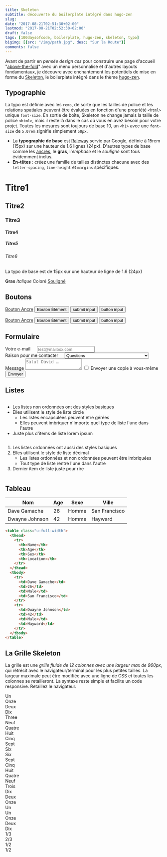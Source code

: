 ```yaml
---
title: Skeleton
subtitle: découverte du boilerplate intégré dans hugo-zen
slug:
date: "2017-08-21T02:51:30+02:00"
lastmod: "2017-08-21T02:52:30+02:00"
draft: false
tags: [100daysofcode, boilerplate, hugo-zen, skeleton, typo]
bigimg: [{src: "/img/path.jpg", desc: "Sur la Route"}]
comments: false
---
```





Avant de partir en *pensée design css* pour construire une page d'accueil "[above-the-fold](/2017/08/11/r1d19-above-the-fold/)" avec un menu personnalisé et d'autres layouts fondamentaux, je découvre avec enchantement les  potentiels de mise en forme du [Skeleton](http://getskeleton.com/#intro), le boilerplate intégré dans le thème [hugo-zen](https://github.com/rakuishi/hugo-zen).

## Typographie 

La typo est définie avec les `rems`, de sorte que les tailles de police et les relations spatiales peuvent être évaluées en fonction d'une propriété `<html>` unique `font-size`. En sortie de boîte, Skeleton ne change jamais la taille de police `<html>`, mais il reste là dans le cas où vous en avez besoin pour votre projet. Toutes les mesures sont toujours de base 10, un `<h1>` avec une `font-size` de `5.0rem` signifie simplement `50px`.

- La **typographie de base** est [Raleway](http://www.google.com/fonts/specimen/Raleway) servie par Google, définie à 15rem (15px) sur une hauteur de 1.6 lignes (24px). D'autres types de base comme les [ancres](http://getskeleton.com/#), le **gras**, l'_emphase_ et le _souligné_ sont tous évidemment inclus.
- **En-têtes** : créez une famille de tailles distinctes chacune avec des `letter-spacing`, `line-height` et `margins` spécifiques.

<!-- Titres standards -->

# Titre1
## Titre2
### Titre3
#### Titre4
##### Titre5
###### Titre6

<!-- Base taille typo -->
<p>La typo de base est de 15px sur une hauteur de ligne de 1.6  (24px)</p>

<!-- Autres tags pour styler le texte -->
<strong>Gras</strong>
<em>Italique</em>
<a>Coloré</a>
<u>Souligné</u>

## Boutons 

<!-- boutons standards -->
<a class="button" href="#">Bouton Ancre</a>
<button>Bouton Élément</button>
<input type="submit" value="submit input">
<input type="button" value="button input">

<!-- boutons primaires -->
<a class="button button-primary" href="#">Bouton Ancre</a>
<button class="button-primary">Bouton Élément</button>
<input class="button-primary" type="submit" value="submit input">
<input class="button-primary" type="button" value="button input">

## Formulaire 

<!-- Le formulaire ressemble à cela  -->
<form>
  <div class="row">
    <div class="six columns">
      <label for="exampleEmailInput">Votre e-mail</label>
      <input class="u-full-width" type="email" placeholder="test@mailbox.com" id="exampleEmailInput">
    </div>
    <div class="six columns">
      <label for="exampleRecipientInput">Raison pour me contacter</label>
      <select class="u-full-width" id="exampleRecipientInput">
        <option value="Option 1">Questions</option>
        <option value="Option 2">Admiration</option>
        <option value="Option 3">Puis-je avoir votre numéro de téléphone ?</option>
      </select>
    </div>
  </div>
  <label for="exampleMessage">Message</label>
  <textarea class="u-full-width" placeholder="Salut David …" id="exampleMessage"></textarea>
  <label class="example-send-yourself-copy">
    <input type="checkbox">
    <span class="label-body">Envoyer une copie à vous-même</span>
  </label>
  <input class="button-primary" type="submit" value="Envoyer">
</form>

<!-- Always wrap checkbox and radio inputs in a label and use a <span class="label-body"> inside of it -->

<!-- Note: The class .u-full-width is just a utility class shorthand for width: 100% -->

## Listes 

<div class="row docs-example">
    <div class="six columns">
        <ul>
            <li>Les listes non ordonnées ont des styles basiques</li>
            <li>
                Elles utilisent le style de liste circle
              <ul>
                <li>Les listes encapsulées peuvent être gérées</li>
                <li>Elles peuvent imbriquer n'importe quel type de liste l'une dans l'autre</li>
              </ul>
            </li>
            <li>Juste plus d'items de liste lorem ipsum</li>
          </ul>
    </div>
    <div class="six columns">
        <ol>
            <li>Les listes ordonnées ont aussi des styles basiques</li>
            <li>
                Elles utilisent le style de liste décimal
                  <ul>
                      <li>Les listes ordonnées et non ordonnées peuvent être imbriquées</li>
                      <li>Tout type de liste rentre l'une dans l'autre</li>
                   </ul>
            </li>
            <li>Dernier item de liste juste pour rire</li>
        </ol>
    </div>
</div>    
        
        
     


<!-- Substituez facilement toute <ul> ou un <ol> pour avoir des listes ou sous-listes numérotées. Skeleton ne supporte pas les listes imbriquées à plus de 2 niveaux -->

## Tableau

<table class="u-full-width">
  <thead>
    <tr>
      <th>Nom</th>
      <th>Age</th>
      <th>Sexe</th>
      <th>Ville</th>
    </tr>
  </thead>
  <tbody>
    <tr>
      <td>Dave Gamache</td>
      <td>26</td>
      <td>Homme</td>
      <td>San Francisco</td>
    </tr>
    <tr>
      <td>Dwayne Johnson</td>
      <td>42</td>
      <td>Homme</td>
      <td>Hayward</td>
    </tr>
  </tbody>
</table>

```html
<table class="u-full-width">
  <thead>
    <tr>
      <th>Name</th>
      <th>Age</th>
      <th>Sex</th>
      <th>Location</th>
    </tr>
  </thead>
  <tbody>
    <tr>
      <td>Dave Gamache</td>
      <td>26</td>
      <td>Male</td>
      <td>San Francisco</td>
    </tr>
    <tr>
      <td>Dwayne Johnson</td>
      <td>42</td>
      <td>Male</td>
      <td>Hayward</td>
    </tr>
  </tbody>
</table>
```

## La Grille Skeleton 

La grille est une _grille fluide de 12 colonnes avec une largeur max de 960px_, qui rétrécit avec le navigateur/terminal pour les plus petites tailles. La largeur maximale peut être modifiée avec une ligne de CSS et toutes les colonnes se retailleront. La syntaxe reste simple et facilite un code responsive. Retaillez le navigateur.

<div class="example-grid docs-example">
        <div class="row">
          <div class="one column">Un</div>
          <div class="eleven columns">Onze</div>
        </div>
        <div class="row">
          <div class="two columns">Deux</div>
          <div class="ten columns">Dix</div>
        </div>
        <div class="row">
          <div class="three columns">Three</div>
          <div class="nine columns">Neuf</div>
        </div>
        <div class="row">
          <div class="four columns">Quatre</div>
          <div class="eight columns">Huit</div>
        </div>
        <div class="row">
          <div class="five columns">Cinq</div>
          <div class="seven columns">Sept</div>
        </div>
        <div class="row">
          <div class="six columns">Six</div>
          <div class="six columns">Six</div>
        </div>
        <div class="row">
          <div class="seven columns">Sept</div>
          <div class="five columns">Cinq</div>
        </div>
        <div class="row">
          <div class="eight columns">Huit</div>
          <div class="four  columns">Quatre</div>
        </div>
        <div class="row">
          <div class="nine columns">Neuf</div>
          <div class="three columns">Trois</div>
        </div>
        <div class="row">
          <div class="ten columns">Dix</div>
          <div class="two columns">Deux</div>
        </div>
        <div class="row">
          <div class="eleven columns">Onze</div>
          <div class="one column">Un</div>
        </div>
      </div>



<!-- .container is main centered wrapper -->
<div class="container">

  <!-- les colonnes devraient être l'enfant immédiat d'une .row -->
  <div class="row">
    <div class="one column">Un</div>
    <div class="eleven columns">Onze</div>
  </div>

  <!-- just use a number and class 'column' or 'columns' -->
  <div class="row">
    <div class="two columns">Deux</div>
    <div class="ten columns">Dix</div>
  </div>

  <!-- there are a few shorthand columns widths as well -->
  <div class="row">
    <div class="one-third column">1/3</div>
    <div class="two-thirds column">2/3</div>
  </div>
  <div class="row">
    <div class="one-half column">1/2</div>
    <div class="one-half column">1/2</div>
  </div>

</div>

<!-- Note: columns can be nested, but it's not recommended since Skeleton's grid has %-based gutters, meaning a nested grid results in variable with gutters (which can end up being *really* small on certain browser/device sizes) -->